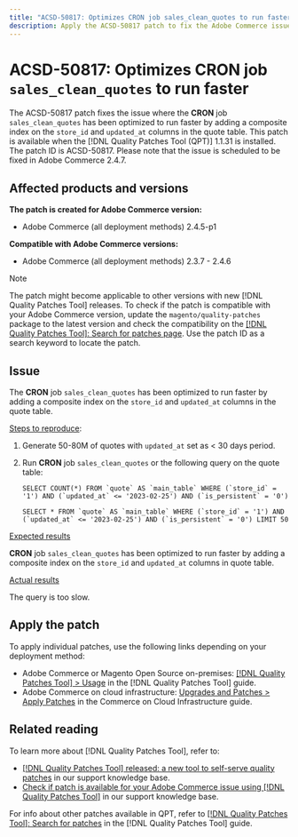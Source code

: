 ```yaml
---
title: "ACSD-50817: Optimizes CRON job sales_clean_quotes to run faster"
description: Apply the ACSD-50817 patch to fix the Adobe Commerce issue where the CRON job `sales_clean_quotes` has been optimized to run faster by adding a composite index on the `store_id` and `updated_at` columns in the quote table.
---
```

# ACSD-50817: Optimizes CRON job `sales_clean_quotes` to run faster

The ACSD-50817 patch fixes the issue where the **CRON** job `sales_clean_quotes` has been optimized to run faster by adding a composite index on the `store_id` and `updated_at` columns in the quote table. This patch is available when the [!DNL Quality Patches Tool (QPT)] 1.1.31 is installed. The patch ID is ACSD-50817. Please note that the issue is scheduled to be fixed in Adobe Commerce 2.4.7.

## Affected products and versions

**The patch is created for Adobe Commerce version:**

* Adobe Commerce (all deployment methods) 2.4.5-p1

**Compatible with Adobe Commerce versions:**

* Adobe Commerce (all deployment methods) 2.3.7 - 2.4.6

>[!NOTE]
>
>The patch might become applicable to other versions with new [!DNL Quality Patches Tool] releases. To check if the patch is compatible with your Adobe Commerce version, update the `magento/quality-patches` package to the latest version and check the compatibility on the [[!DNL Quality Patches Tool]: Search for patches page](https://experienceleague.adobe.com/tools/commerce-quality-patches/index.html). Use the patch ID as a search keyword to locate the patch.

## Issue

The **CRON** job `sales_clean_quotes` has been optimized to run faster by adding a composite index on the `store_id` and `updated_at` columns in the quote table.

<u>Steps to reproduce</u>:

1. Generate 50-80M of quotes with `updated_at` set as < 30 days period.
1. Run **CRON** job `sales_clean_quotes` or the following query on the quote table:

    ```cron
    SELECT COUNT(*) FROM `quote` AS `main_table` WHERE (`store_id` = '1') AND (`updated_at` <= '2023-02-25') AND (`is_persistent` = '0')

    SELECT * FROM `quote` AS `main_table` WHERE (`store_id` = '1') AND (`updated_at` <= '2023-02-25') AND (`is_persistent` = '0') LIMIT 50
    ```
<u>Expected results</u>

**CRON** job `sales_clean_quotes` has been optimized to run faster by adding a composite index on the `store_id` and `updated_at` columns in quote table.

<u>Actual results</u>

The query is too slow.

## Apply the patch

To apply individual patches, use the following links depending on your deployment method:

* Adobe Commerce or Magento Open Source on-premises: [[!DNL Quality Patches Tool] > Usage](https://experienceleague.adobe.com/docs/commerce-operations/tools/quality-patches-tool/usage.html) in the [!DNL Quality Patches Tool] guide.
* Adobe Commerce on cloud infrastructure: [Upgrades and Patches > Apply Patches](https://experienceleague.adobe.com/docs/commerce-cloud-service/user-guide/develop/upgrade/apply-patches.html) in the Commerce on Cloud Infrastructure guide.

## Related reading

To learn more about [!DNL Quality Patches Tool], refer to:

* [[!DNL Quality Patches Tool] released: a new tool to self-serve quality patches](/help/announcements/adobe-commerce-announcements/magento-quality-patches-released-new-tool-to-self-serve-quality-patches.md) in our support knowledge base.
* [Check if patch is available for your Adobe Commerce issue using [!DNL Quality Patches Tool]](/help/support-tools/patches-available-in-qpt-tool/check-patch-for-magento-issue-with-magento-quality-patches.md) in our support knowledge base.

For info about other patches available in QPT, refer to [[!DNL Quality Patches Tool]: Search for patches](https://experienceleague.adobe.com/tools/commerce-quality-patches/index.html) in the [!DNL Quality Patches Tool] guide.






